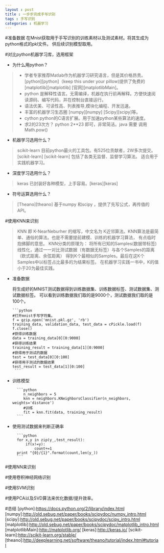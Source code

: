```yaml
---
layout : post
title : 一步步完成手写识别
tags : 手写识别
categories : 机器学习
---
```


#准备数据
在Mnist获取用于手写识别的训练素材以及测试素材。将其生成为python格式的pkl文件。
供后续识别模型取用。

#对比python机器学习库，选用框架

- 为什么用python？
>- 学者专家推荐Matlab作为机器学习研究语言，但是其价格昂贵。 [python][python]（keep this under your pillow)提供了免费的[matplotlib][matplotlib] [官网][matplotlibMain]。
>- python 是解释性语言。无需编译，机器在执行前再解释。方便快速阅读源码、编写代码，并在控制台直接运行。
>- 语法优美、可读性高、列表推导,模块化编程、开发迅速。
>- 丰富的机器学习生态圈 [numpy][numpy] [Scipy][scipy]等。
>- cython python的C语言扩展。用于加速python某些算法的速度。
>- 求2的23次方？ python 2**23 即可，非常简洁。java 需要 调用Math.pow()

- 机器学习选用什么？
> scikit-learn  目前python最火的工具包。有525位贡献者，2W多次提交。 [scikit-learn] [scikit-learn]
  包括了各类无监督、监督学习算法。
  适合用于实践机器学习。
- 深度学习选用什么？
> keras 已封装好各种模型，上手容易。[keras][keras]
- 符号运算选用什么？
> [Theano][theano] 基于numpy 和scipy ，提供了先写公式，再传值的API。

#使用KNN来识别
> KNN 即 K-NearNeburher 的缩写，中文名为 K近邻算法。KNN算法是最简单、通俗的算法。也是不需要提前建模、训练的机器学习算法，
有点临时抱佛脚的意思。
> KNN分类的原理为： 将所有已知的Samples(数据带标签)线性化，通过一一对比测试数据（有数据无标签）与各个Samples的距离（欧式距离、余弦距离）
  得到K个最相似的Samples。最后在这K个Samples中以标签占比最多的为结果标签。
> 在机器学习实践一书中，K的值小于20为最佳实践。

- 准备数据




  将生成好的MNIST测试数据得到训练数据集、训练数据标签、测试数据集、测试数据标签。
  可以看到训练数据我们取的是9000个，测试数据我们取的是100个。

      ```python
      #打开mnist手写字符集。
      f = gzip.open('mnist.pkl.gz', 'rb')
      training_data, validation_data, test_data = cPickle.load(f)
      f.close()
      #获得训练数据
      data = training_data[0][0:9000]
      #获得训练结果
      training_result = training_data[1][0:9000]
      #获得用于测试的数据
      test = test_data[0][0:100]
      #获得用于测试的数据结果
      test_result = test_data[1][0:100]
       ```

- 训练模型


        ```python
           n_neighbors = 5
           knn = neighbors.KNeighborsClassifier(n_neighbors, weights='distance')
           #训练
           fit = knn.fit(data, training_result)
        ```

- 使用测试数据来判断正确率


        ```python
        for x,y in zip(y_,test_result):
            if(x!=y):
                count+=1
        print "{0}/{1}".format(count,len(y_))
        ```


#使用NN来识别

#使用卷积神经网络识别

#使用SVM识别

#使用PCA以及SVD算法来优化数据/提升效率。


#总结
 [python]:https://docs.python.org/2/library/index.html
 [numpy]:http://old.sebug.net/paper/books/scipydoc/numpy_intro.html
 [scipy]:http://old.sebug.net/paper/books/scipydoc/scipy_intro.html
 [matplotlib]:http://old.sebug.net/paper/books/scipydoc/matplotlib_intro.html
 [matplotlibMain]:http://matplotlib.org/
 [keras]:http://keras.io/
 [scikit-learn]:http://scikit-learn.org/stable/
 [theano]:http://deeplearning.net/software/theano/tutorial/index.html#tutorial

